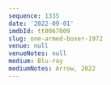 ```yaml
---
sequence: 1335
date: '2022-09-01'
imdbId: tt0067009
slug: one-armed-boxer-1972
venue: null
venueNotes: null
medium: Blu-ray
mediumNotes: Arrow, 2022
---
```


